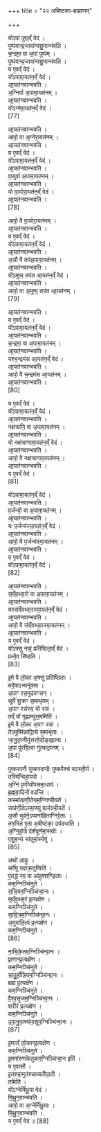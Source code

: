 +++
title = "२२ अबिष्टका-ब्राह्मणम्"

+++


यो॑ऽपां पुष्प॒व्ँ वेद॑ ।  
पुष्प॑वान्प्र॒जावा॑न्पशु॒मान्भ॑वति ।  
च॒न्द्रमा॒ वा अ॒पां पुष्प॑म् ।  
पुष्प॑वान्प्र॒जावा॑न्पशु॒मान्भ॑वति ।  
य ए॒वव्ँ वेद॑ ।  
यो॑ऽपामा॒यत॑न॒व्ँ वेद॑ ।  
आ॒यत॑नवान्भवति ।  
अ॒ग्निर्वा अ॒पामा॒यत॑नम् ।  
आ॒यत॑नवान्भवति ।  
यो॑ऽग्नेरा॒यत॑न॒व्ँ वेद॑ ।  
[77]




आ॒यत॑नवान्भवति ।  
आपो॒ वा अ॒ग्नेरा॒यत॑नम् ।  
आ॒यत॑नवान्भवति ।  
य ए॒वव्ँ वेद॑ ।  
यो॑ऽपामा॒यत॑न॒व्ँ वेद॑ ।  
आ॒यत॑नवान्भवति ।  
वा॒युर्वा अ॒पामा॒यत॑नम् ।  
आ॒यत॑नवान्भवति ।  
यो वा॒योरा॒यत॑न॒व्ँ वेद॑ ।  
आ॒यत॑नवान्भवति ।  
[78]




आपो॒ वै वा॒योरा॒यत॑नम् ।  
आ॒यत॑नवान्भवति ।  
य ए॒वव्ँ वेद॑ ।  
यो॑ऽपामा॒यत॑न॒व्ँ वेद॑ ।  
आ॒यत॑नवान्भवति ।  
अ॒सौ वै तप॑न्न॒पामा॒यत॑नम् ।  
आ॒यत॑नवान्भवति ।  
यो॑ऽमुष्य॒ तप॑त आ॒यत॑न॒व्ँ वेद॑ ।  
आ॒यत॑नवान्भवति ।  
आपो॒ वा अ॒मुष्य॒ तप॑त आ॒यत॑नम् ।  
[79]




आ॒यत॑नवान्भवति ।  
य ए॒वव्ँ वेद॑ ।  
यो॑ऽपामा॒यत॑न॒व्ँ वेद॑ ।  
आ॒यत॑नवान्भवति ।  
च॒न्द्रमा॒ वा अ॒पामा॒यत॑नम् ।  
आ॒यत॑नवान्भवति ।  
यश्च॒न्द्रम॑स आ॒यत॑न॒व्ँ वेद॑ ।  
आ॒यत॑नवान्भवति ।  
आपो॒ वै च॒न्द्रम॑स आ॒यत॑नम् ।  
आ॒यत॑नवान्भवति ।  
[80]




य ए॒वव्ँ वेद॑ ।  
यो॑ऽपामा॒यत॑न॒व्ँ वेद॑ ।  
आ॒यत॑नवान्भवति ।  
नक्ष॑त्राणि॒ वा अ॒पामा॒यत॑नम् ।  
आ॒यत॑नवान्भवति ।  
यो नक्ष॑त्राणामा॒यत॑न॒व्ँ वेद॑ ।  
आ॒यत॑नवान्भवति ।  
आपो॒ वै नक्ष॑त्राणामा॒यत॑नम् ।  
आ॒यत॑नवान्भवति ।  
य ए॒वव्ँ वेद॑ ।  
[81]




यो॑ऽपामा॒यत॑न॒व्ँ वेद॑ ।  
आ॒यत॑नवान्भवति ।  
प॒र्जन्यो॒ वा अ॒पामा॒यत॑नम् ।  
आ॒यत॑नवान्भवति ।  
यः प॒र्जन्य॑स्या॒यत॑न॒व्ँ वेद॑ ।  
आ॒यत॑नवान्भवति ।  
आपो॒ वै प॒र्जन्य॑स्या॒यत॑नम् ।  
आ॒यत॑नवान्भवति ।  
य ए॒वव्ँ वेद॑ ।  
यो॑ऽपामा॒यत॑न॒व्ँ वेद॑ ।  
[82]




आ॒यत॑नवान्भवति ।  
स॒व्ँव॒थ्स॒रो वा अ॒पामा॒यत॑नम् ।  
आ॒यत॑नवान्भवति ।  
यस्स॑व्ँवथ्स॒रस्या॒यत॑न॒व्ँ वेद॑ ।  
आ॒यत॑नवान्भवति ।  
आपो॒ वै स॑व्ँवथ्स॒रस्या॒यत॑नम् ।  
आ॒यत॑नवान्भवति ।  
य ए॒वव्ँ वेद॑ ।  
यो॑ऽफ्सु नावं॒ प्रति॑ष्ठिता॒व्ँ वेद॑ ।  
प्रत्ये॒व ति॑ष्ठति ।  
[83]




इ॒मे वै लो॒का अ॒फ्सु प्रति॑ष्ठिताः ।  
तदे॒षाऽभ्यनू॑क्ता ।  
अ॒पाꣳ रस॒मुद॑यꣳसन् ।  
सूर्ये॑ शु॒क्रꣳ स॒माभृ॑तम् ।  
अ॒पाꣳ रस॑स्य॒ यो रसः॑ ।  
तव्ँ वो॑ गृह्णाम्युत्त॒ममिति॑ ।  
इ॒मे वै लो॒का अ॒पाꣳ रसः॑ ।  
ते॑ऽमुष्मि॑न्नादि॒त्ये स॒माभृ॑ताः ।  
जा॒नु॒द॒घ्नीमु॑त्तरवे॒दीङ्खा॒त्वा ।  
अ॒पां पू॑रयि॒त्वा गु॑ल्फद॒घ्नम् ।  
[84]




पुष्करपर्णैः पुष्करदण्डैः पुष्करैश्च॑ सꣵस्ती॒र्य ।  
तस्मि॑न्विहा॒यसे ।  
अ॒ग्निं प्र॒णीयो॑पसमा॒धाय॑ ।  
ब्र॒ह्म॒वा॒दिनो॑ वदन्ति ।  
कस्मा॑त्प्रणी॒तेयम॒ग्निश्चीयते॑ ।  
साप्र॑णी॒तेऽयम॒फ्सु ह्यय॑ञ्ची॒यते॑ ।  
अ॒सौ भुव॑ने॒ऽप्यना॑हिताग्निरे॒ताः ।  
तम॒भित॑ ए॒ता अ॒बीष्ट॑का॒ उप॑दधाति ।  
अ॒ग्नि॒हो॒त्रे द॑र्शपूर्णमा॒सयोः॑ ।  
प॒शु॒ब॒न्धे चा॑तुर्मा॒स्येषु॑ ।  
[85]




अथो॑ आहुः ।  
सर्वे॑षु यज्ञक्र॒तुष्विति॑ ।  
ए॒तद्ध॑ स्म॒ वा आ॑हुश्शण्डि॒लाः ।  
कम॒ग्निञ्चि॑नुते ।  
स॒त्रि॒यम॒ग्निञ्चि॑न्वा॒नः ।  
स॒व्ँव॒थ्स॒रं प्र॒त्यक्षे॑ण ।  
कम॒ग्निञ्चि॑नुते ।  
सा॒वि॒त्रम॒ग्निञ्चि॑न्वा॒नः ।  
अ॒मुमा॑दि॒त्यं प्र॒त्यक्षे॑ण ।  
कम॒ग्निञ्चि॑नुते ।  
[86]




ना॒चि॒के॒तम॒ग्निञ्चि॑न्वा॒नः ।  
प्रा॒णान्प्र॒त्यक्षे॑ण ।  
कम॒ग्निञ्चि॑नुते ।  
चा॒तु॒र्हो॒त्रि॒यम॒ग्निञ्चि॑न्वा॒नः ।  
ब्रह्म॑ प्र॒त्यक्षे॑ण ।  
कम॒ग्निञ्चि॑नुते ।  
वै॒श्व॒सृ॒जम॒ग्निञ्चि॑न्वा॒नः ।  
शरी॑रं प्र॒त्यक्षे॑ण ।  
कम॒ग्निञ्चि॑नुते ।  
उ॒पा॒नु॒वा॒क्य॑मा॒शुम॒ग्निञ्चि॑न्वा॒नः ।  
[87]




इ॒माल्ँ लो॒कान्प्र॒त्यक्षे॑ण ।  
कम॒ग्निञ्चि॑नुते ।  
इ॒ममा॑रुणकेतुकम॒ग्निञ्चि॑न्वा॒न इति॑ ।  
य ए॒वासौ ।  
इ॒तश्चा॒मुत॑श्चाव्यतीपा॒ती ।  
तमिति॑ ।  
यो॑ऽग्नेर्मि॑थू॒या वेद॑ ।  
मि॒थु॒न॒वान्भ॑वति ।  
आपो॒ वा अ॒ग्नेर्मि॑थू॒याः ।  
मि॒थु॒न॒वान्भ॑वति ।  
य ए॒वव्ँ वेद॑ ॥ [88]

